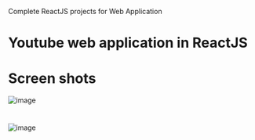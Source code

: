 Complete ReactJS projects for Web Application
# Youtube web application in ReactJS
# Screen shots
![image](https://user-images.githubusercontent.com/17290429/29545884-9b98d8d8-870e-11e7-9d33-92e7bb47e741.png)
#
![image](https://user-images.githubusercontent.com/17290429/29545917-d4dbd456-870e-11e7-8834-363799c584d4.png)
